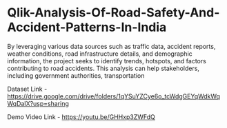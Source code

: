 # Qlik-Analysis-Of-Road-Safety-And-Accident-Patterns-In-India
 By leveraging various data sources such as traffic data, accident reports, weather conditions, road infrastructure details, and demographic information, the project seeks to identify trends, hotspots, and factors contributing to road accidents. This analysis can help stakeholders, including government authorities, transportation

Dataset Link - https://drive.google.com/drive/folders/1qYSuYZCye6o_tcWdgGEYqWdkWqWqDaIX?usp=sharing

Demo Video Link - https://youtu.be/GHHxp3ZWFdQ
